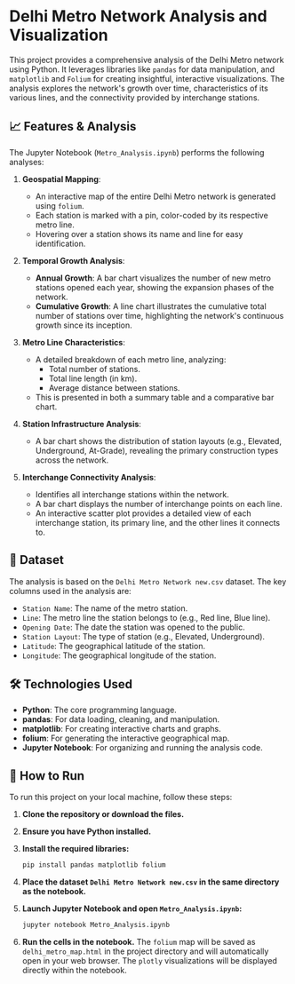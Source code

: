 # Delhi Metro Network Analysis and Visualization

This project provides a comprehensive analysis of the Delhi Metro network using Python. It leverages libraries like `pandas` for data manipulation, and `matplotlib` and `Folium` for creating insightful, interactive visualizations. The analysis explores the network's growth over time, characteristics of its various lines, and the connectivity provided by interchange stations.

## 📈 Features & Analysis

The Jupyter Notebook (`Metro_Analysis.ipynb`) performs the following analyses:

1.  **Geospatial Mapping**:
    * An interactive map of the entire Delhi Metro network is generated using `folium`.
    * Each station is marked with a pin, color-coded by its respective metro line.
    * Hovering over a station shows its name and line for easy identification.

2.  **Temporal Growth Analysis**:
    * **Annual Growth**: A bar chart visualizes the number of new metro stations opened each year, showing the expansion phases of the network.
    * **Cumulative Growth**: A line chart illustrates the cumulative total number of stations over time, highlighting the network's continuous growth since its inception.

3.  **Metro Line Characteristics**:
    * A detailed breakdown of each metro line, analyzing:
        * Total number of stations.
        * Total line length (in km).
        * Average distance between stations.
    * This is presented in both a summary table and a comparative bar chart.

4.  **Station Infrastructure Analysis**:
    * A bar chart shows the distribution of station layouts (e.g., Elevated, Underground, At-Grade), revealing the primary construction types across the network.

5.  **Interchange Connectivity Analysis**:
    * Identifies all interchange stations within the network.
    * A bar chart displays the number of interchange points on each line.
    * An interactive scatter plot provides a detailed view of each interchange station, its primary line, and the other lines it connects to.

## 📂 Dataset

The analysis is based on the `Delhi Metro Network new.csv` dataset. The key columns used in the analysis are:
* `Station Name`: The name of the metro station.
* `Line`: The metro line the station belongs to (e.g., Red line, Blue line).
* `Opening Date`: The date the station was opened to the public.
* `Station Layout`: The type of station (e.g., Elevated, Underground).
* `Latitude`: The geographical latitude of the station.
* `Longitude`: The geographical longitude of the station.

## 🛠️ Technologies Used

* **Python**: The core programming language.
* **pandas**: For data loading, cleaning, and manipulation.
* **matplotlib**: For creating interactive charts and graphs.
* **folium**: For generating the interactive geographical map.
* **Jupyter Notebook**: For organizing and running the analysis code.

## 🚀 How to Run

To run this project on your local machine, follow these steps:

1.  **Clone the repository or download the files.**

2.  **Ensure you have Python installed.**

3.  **Install the required libraries:**
    ```bash
    pip install pandas matplotlib folium
    ```

4.  **Place the dataset `Delhi Metro Network new.csv` in the same directory as the notebook.**

5.  **Launch Jupyter Notebook and open `Metro_Analysis.ipynb`:**
    ```bash
    jupyter notebook Metro_Analysis.ipynb
    ```

6.  **Run the cells in the notebook.** The `folium` map will be saved as `delhi_metro_map.html` in the project directory and will automatically open in your web browser. The `plotly` visualizations will be displayed directly within the notebook.
